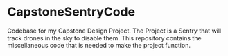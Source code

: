 # CapstoneSentryCode
Codebase for my Capstone Design Project. The Project is a Sentry that will track drones in the sky to disable them. This repository contains the miscellaneous code that is needed to make the project function. 

